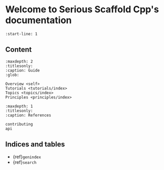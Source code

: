 # Welcome to Serious Scaffold Cpp's documentation

<!-- Extract content from start line 1 of README.md -->

```{include} ../README.md
:start-line: 1
```

## Content

```{toctree}
:maxdepth: 2
:titlesonly:
:caption: Guide
:glob:

Overview <self>
Tutorials <tutorials/index>
Topics <topics/index>
Principles <principles/index>
```

```{toctree}
:maxdepth: 1
:titlesonly:
:caption: References

contributing
api
```

## Indices and tables

* {ref}`genindex`
* {ref}`search`
